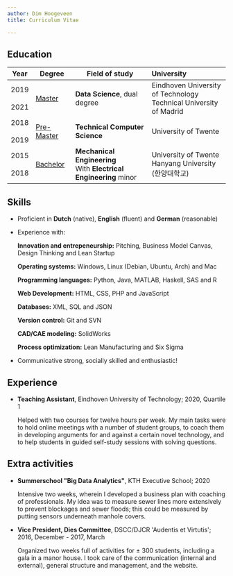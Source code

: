 ```yaml
---
author: Dim Hoogeveen
title: Curriculum Vitae

---
```


## Education

|  Year       |         Degree    |                     Field of study                                  |          University                          |
| ----------- | ----------------- | ------------------------------------------------------------ | :----------------------------------------------------------- |
| 2019 <br> <i class="fas fa-long-arrow-alt-up"></i> <br> 2021 | <u>Master</u>     | **Data Science**, dual degree                                | Eindhoven University of Technology <br />Technical University of Madrid |
| 2018 <br> <i class="fas fa-long-arrow-alt-up"></i> <br> 2019 | <u>Pre-Master</u> | **Technical Computer Science**                               | University of Twente                                         |
| 2015 <br> <i class="fas fa-long-arrow-alt-up"></i> <br> 2018 | <u>Bachelor</u>   | **Mechanical Engineering**<br />With **Electrical Engineering** minor | University of Twente<br />Hanyang University (한양대학교)    |

## Skills

- Proficient in **Dutch** (native), **English** (fluent) and **German** (reasonable)

- Experience with:
  <p class="skill"><b>Innovation and entrepeneurship:</b> Pitching, Business Model Canvas, Design Thinking and Lean Startup</p>
  <p class="skill"><b>Operating systems:</b> Windows, Linux (Debian, Ubuntu, Arch) and Mac</p>
  <p class="skill"><b>Programming languages:</b> Python, Java, MATLAB, Haskell,  SAS and R </p>
  <p class="skill"><b>Web Development:</b> HTML, CSS, PHP and JavaScript</p>
  <p class="skill"><b>Databases:</b> XML, SQL and JSON</p>
  <p class="skill"><b>Version control:</b> Git and SVN </p>
  <p class="skill"><b>CAD/CAE modeling:</b> SolidWorks</p>
  <p class="skill"><b>Process optimization:</b> Lean Manufacturing and Six Sigma</p>

- Communicative  strong, socially skilled and enthusiastic! 

## Experience

 - **Teaching Assistant**, Eindhoven University of Technology;  2020, Quartile 1
    <p class="text_experience">Helped with two courses for twelve hours per week. My main tasks were to hold online meetings with a number of student groups,  to coach them in developing arguments for and against a certain novel technology, and to help students in guided self-study sessions with solving questions. </p>


## Extra activities

- **Summerschool "Big Data Analytics"**, KTH Executive School; 2020 <br/>
  <p class="text_activity">Intensive two weeks, wherein I developed a business plan with coaching of professionals. My idea was to measure sewer lines more extensively to prevent blockages and sewer floods; this could be measured by putting sensors underneath manhole covers.</p>

- **Vice President, Dies Committee**, DSCC/DJCR 'Audentis et Virtutis'; 2016, December - 2017, March
  <p class="text_activity">Organized two weeks full of activities for ± 300 students, including a gala in a manor house. I took care of the communication (internal and external), general structure and management, and the website. </p>

